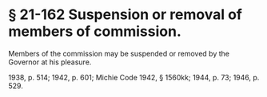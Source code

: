 # § 21-162 Suspension or removal of members of commission.

<p>Members of the commission may be suspended or removed by the Governor at his pleasure.</p><p>1938, p. 514; 1942, p. 601; Michie Code 1942, § 1560kk; 1944, p. 73; 1946, p. 529.</p>